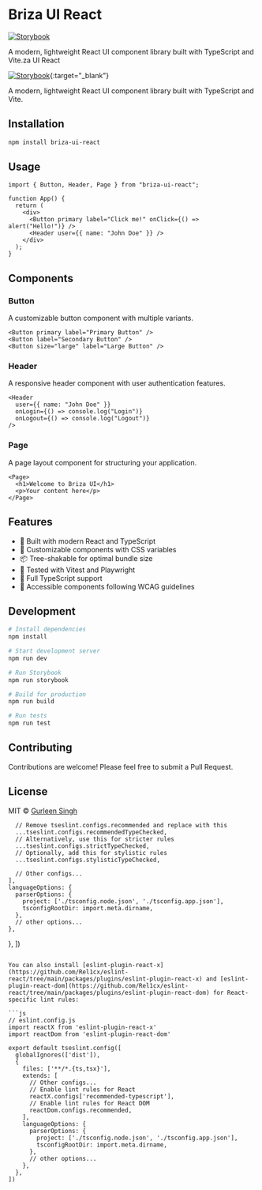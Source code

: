 # Briza UI React

<a href="https://grlnsngh.github.io/briza-ui-react/" target="_blank"><img src="https://img.shields.io/badge/Storybook-Hosted%20on%20GitHub%20Pages-blue" alt="Storybook"></a>

A modern, lightweight React UI component library built with TypeScript and Vite.za UI React

[![Storybook](https://img.shields.io/badge/Storybook-Hosted%20on%20GitHub%20Pages-blue)](https://grlnsngh.github.io/briza-ui-react/){:target="\_blank"}

A modern, lightweight React UI component library built with TypeScript and Vite.

## Installation

```bash
npm install briza-ui-react
```

## Usage

```tsx
import { Button, Header, Page } from "briza-ui-react";

function App() {
  return (
    <div>
      <Button primary label="Click me!" onClick={() => alert("Hello!")} />
      <Header user={{ name: "John Doe" }} />
    </div>
  );
}
```

## Components

### Button

A customizable button component with multiple variants.

```tsx
<Button primary label="Primary Button" />
<Button label="Secondary Button" />
<Button size="large" label="Large Button" />
```

### Header

A responsive header component with user authentication features.

```tsx
<Header
  user={{ name: "John Doe" }}
  onLogin={() => console.log("Login")}
  onLogout={() => console.log("Logout")}
/>
```

### Page

A page layout component for structuring your application.

```tsx
<Page>
  <h1>Welcome to Briza UI</h1>
  <p>Your content here</p>
</Page>
```

## Features

- 🚀 Built with modern React and TypeScript
- 🎨 Customizable components with CSS variables
- 📦 Tree-shakable for optimal bundle size
- 🧪 Tested with Vitest and Playwright
- 📖 Full TypeScript support
- 🎯 Accessible components following WCAG guidelines

## Development

```bash
# Install dependencies
npm install

# Start development server
npm run dev

# Run Storybook
npm run storybook

# Build for production
npm run build

# Run tests
npm run test
```

## Contributing

Contributions are welcome! Please feel free to submit a Pull Request.

## License

MIT © [Gurleen Singh](https://github.com/grlnsngh)

      // Remove tseslint.configs.recommended and replace with this
      ...tseslint.configs.recommendedTypeChecked,
      // Alternatively, use this for stricter rules
      ...tseslint.configs.strictTypeChecked,
      // Optionally, add this for stylistic rules
      ...tseslint.configs.stylisticTypeChecked,

      // Other configs...
    ],
    languageOptions: {
      parserOptions: {
        project: ['./tsconfig.node.json', './tsconfig.app.json'],
        tsconfigRootDir: import.meta.dirname,
      },
      // other options...
    },

},
])

````

You can also install [eslint-plugin-react-x](https://github.com/Rel1cx/eslint-react/tree/main/packages/plugins/eslint-plugin-react-x) and [eslint-plugin-react-dom](https://github.com/Rel1cx/eslint-react/tree/main/packages/plugins/eslint-plugin-react-dom) for React-specific lint rules:

```js
// eslint.config.js
import reactX from 'eslint-plugin-react-x'
import reactDom from 'eslint-plugin-react-dom'

export default tseslint.config([
  globalIgnores(['dist']),
  {
    files: ['**/*.{ts,tsx}'],
    extends: [
      // Other configs...
      // Enable lint rules for React
      reactX.configs['recommended-typescript'],
      // Enable lint rules for React DOM
      reactDom.configs.recommended,
    ],
    languageOptions: {
      parserOptions: {
        project: ['./tsconfig.node.json', './tsconfig.app.json'],
        tsconfigRootDir: import.meta.dirname,
      },
      // other options...
    },
  },
])
````
